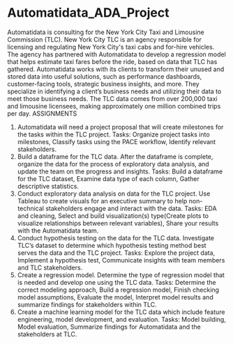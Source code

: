 # Automatidata_ADA_Project
Automatidata is consulting for the New York City Taxi and Limousine Commission (TLC). New York City TLC is an agency responsible for licensing and regulating New York City's taxi cabs and for-hire vehicles. The agency has partnered with Automatidata to develop a regression model that helps estimate taxi fares before the ride, based on data that TLC has gathered. Automatidata works with its clients to transform their unused and stored data into useful solutions, such as performance dashboards, customer-facing tools, strategic business insights, and more. They specialize in identifying a client’s business needs and utilizing their data to meet those business needs. The TLC data comes from over 200,000 taxi and limousine licensees, making approximately one million combined trips per day.
ASSIGNMENTS
1. Automatidata will need a project proposal that will create milestones for the tasks within the TLC project.
   Tasks: Organize project tasks into milestones, Classify tasks using the PACE workflow, Identify relevant stakeholders.
2. Build a dataframe for the TLC data. After the dataframe is complete, organize the data for the process of exploratory data analysis, and update the team on the progress and insights.
   Tasks: Build a dataframe for the TLC dataset, Examine data type of each column, Gather descriptive statistics.
3. Conduct exploratory data analysis on data for the TLC project. Use Tableau to create visuals for an executive summary to help non-technical stakeholders engage and interact with the data.
   Tasks: EDA and cleaning, Select and build visualization(s) type(Create plots to visualize relationships between relevant variables), Share your results with the Automatidata team.
4. Conduct hypothesis testing on the data for the TLC data. Investigate TLC’s dataset to determine which hypothesis testing method best serves the data and the TLC project.
   Tasks: Explore the project data, Implement a hypothesis test, Communicate insights with team members and TLC stakeholders.
5. Create a regression model. Determine the type of regression model that is needed and develop one using the TLC data.
   Tasks: Determine the correct modeling approach, Build a regression model, Finish checking model assumptions, Evaluate the model, Interpret model results and summarize findings for stakeholders within TLC.
6. Create a machine learning model for the TLC data which include feature engineering, model development, and evaluation.
   Tasks: Model building, Model evaluation, Summarize findings for Automatidata and the stakeholders at TLC.

